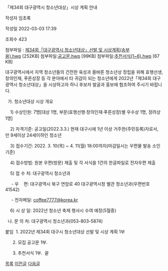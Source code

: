 
「제34회 대구광역시 청소년대상」시상 계획 안내





작성자
임초록


작성일
2022-03-03 17:39


조회수
423


첨부파일 : [제34회「대구광역시 청소년대상」선발 및 시상계획(송부용).hwp](https://computer.knu.ac.kr/pack/bbs/down.php?f_name=Q0dUVllEWFZYVXdNeRcTbktTVQ==&o_name=제34회「대구광역시청소년대상」선발및시상계획(송부용).hwp&tbl=Site_BBS_25) [252KB]
첨부파일:[공고문.hwp](https://computer.knu.ac.kr/pack/bbs/down.php?f_name=QEdUVllEWFZYVXdNeRcTbktTVQ==&o_name=공고문.hwp&tbl=Site_BBS_25) [99KB]
첨부파일:[추천서식(1~6).hwp](https://computer.knu.ac.kr/pack/bbs/down.php?f_name=QUdUVllEWFZYVXdNeRcTbktTVQ==&o_name=추천서식(1~6).hwp&tbl=Site_BBS_25) [67 KB]


﻿﻿대구광역시에서 지역 청소년들의 건전한 육성과 올바른 청소년상 정립을 위해 효행선생, 창의인재, 푸른성장 등 각 분야에서 타 귀감이 되는 청소년에게 2022년「제34회 대구광역시 청소년대상」을 시상하고자 하니 후보자 발굴과 홍보에 협조하여 주시기 바랍니다.  


  가. 청소년대상 시상 개요

    1) 수상인원: 7명[대상 1명, 부문(효행선행·창의인재·푸른성장)별 우수상 1명, 장려상 1명]

    2) 자격기준: 공고일(2022.3.3.) 현재 대구시에 1년 이상 거주한(주민등록)자로서, 만 9세이상 24세이하인 청소년

    3) 접수기간: 2022. 3. 10(목) ~ 4. 11(월) 18:00까지(마감일시는 우편물 발송 소인 기준)

    4) 접수방법: 원본 우편(방문) 제출 및 각 서식을 1건의 한글파일로 전자우편 제출 

    5) 접 수 처: 대구광역시 청소년과

     - 우    편: 대구광역시 북구 연암로 40 대구광역시청 별관 청소년과(우편번호 41542)

     - 전자메일: coffee7777@korea.kr

    6) 시 상 일: 2022년 청소년 축제 행사시 수여 예정(5월중)

  나. 문 의 처: 대구광역시 청소년과(053-803-5874)

  


붙임  1. 2022년 제34회 대구시 청소년대상 선발 및 시상 계획 1부

      2. 모집 공고문 1부.

      3. 추천서식 1부.  끝







[목록](https://computer.knu.ac.kr/06_sub/02_sub.html?key=&keyfield=&category=&page=1&bbs_code=Site_BBS_25)
[이전글](https://computer.knu.ac.kr/06_sub/02_sub.html?bbs_cmd=view&page=1&key=&keyfield=&category=&no=3713&bbs_code=Site_BBS_25)
[다음글](https://computer.knu.ac.kr/06_sub/02_sub.html?bbs_cmd=view&page=1&key=&keyfield=&category=&no=3715&bbs_code=Site_BBS_25)

















 